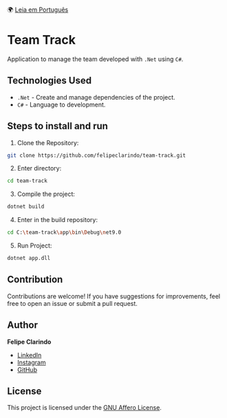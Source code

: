 🌍 [Leia em Português](README.pt-BR.md)

# Team Track

Application to manage the team developed with `.Net` using `C#`.

## Technologies Used

- `.Net` - Create and manage dependencies of the project.
- `C#` - Language to development.

## Steps to install and run

1. Clone the Repository:

```bash
git clone https://github.com/felipeclarindo/team-track.git
```

2. Enter directory:

```bash
cd team-track
```

3. Compile the project:

```bash
dotnet build
```

4. Enter in the build repository:

```bash
cd C:\team-track\app\bin\Debug\net9.0
```

5. Run Project:

```bash
dotnet app.dll
```

## Contribution

Contributions are welcome! If you have suggestions for improvements, feel free to open an issue or submit a pull request.

## Author

**Felipe Clarindo**

- [LinkedIn](https://www.linkedin.com/in/felipeclarindo)
- [Instagram](https://www.instagram.com/lipethecoder)
- [GitHub](https://github.com/felipeclarindo)

## License

This project is licensed under the [GNU Affero License](https://www.gnu.org/licenses/agpl-3.0.html).

